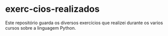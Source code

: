 # exerc-cios-realizados
Este repositório guarda os diversos exercícios que realizei durante os varios cursos sobre a linguagem Python.
